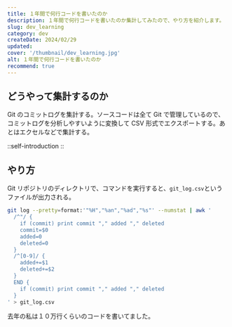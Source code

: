 ```yaml
---
title: １年間で何行コードを書いたのか
description: １年間で何行コードを書いたのか集計してみたので、やり方を紹介します。
slug: dev_learning
category: dev
createDate: 2024/02/29
updated: 
cover: '/thumbnail/dev_learning.jpg'
alt: １年間で何行コードを書いたのか
recommend: true
---
```


## どうやって集計するのか

Git のコミットログを集計する。ソースコードは全て Git で管理しているので、コミットログを分析しやすいように変換して CSV 形式でエクスポートする。あとはエクセルなどで集計する。

::self-introduction
::

## やり方

Git リポジトリのディレクトリで、コマンドを実行すると、`git_log.csv`というファイルが出力される。

```bash
git log --pretty=format:'"%H","%an","%ad","%s"' --numstat | awk '
  /^"/ {
    if (commit) print commit "," added "," deleted
    commit=$0
    added=0
    deleted=0
  }
  /^[0-9]/ {
    added+=$1
    deleted+=$2
  }
  END {
    if (commit) print commit "," added "," deleted
  }
' > git_log.csv
```

去年の私は１０万行くらいのコードを書いてました。